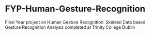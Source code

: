 # FYP-Human-Gesture-Recognition
Final Year project on Human Gesture Recognition: Skeletal Data based Gesture Recognition Analysis completed at Trinity College Dublin
